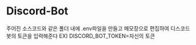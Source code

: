 # Discord-Bot
주어진 소스코드와 같은 폴더 내에 .env파일을 만들고 메모장으로 편집하여 디스코드 봇의 토큰을 입력해준다
EX) DISCORD_BOT_TOKEN=자신의 토큰
